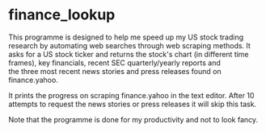 # finance_lookup

This programme is designed to help me speed up my US stock trading research by 
automating web searches through web scraping methods. 
It asks for a US stock ticker and returns the stock's chart (in different time 
frames), key financials, recent SEC quarterly/yearly reports and  
the three most recent news stories and press releases found on finance.yahoo.

It prints the progress on scraping finance.yahoo in the text editor. After 10 attempts 
to request the news stories or press releases it will skip this task. 

Note that the programme is done for my productivity and not to look fancy. 
